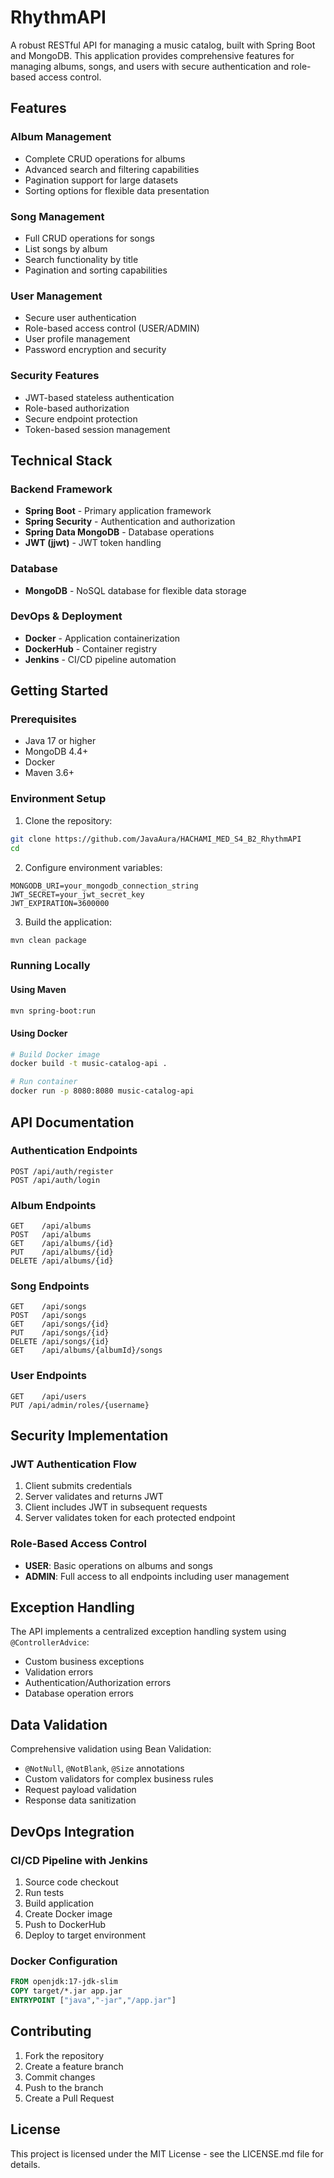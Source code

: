 # RhythmAPI
A robust RESTful API for managing a music catalog, built with Spring Boot and MongoDB. This application provides comprehensive features for managing albums, songs, and users with secure authentication and role-based access control.

## Features

### Album Management
- Complete CRUD operations for albums
- Advanced search and filtering capabilities
- Pagination support for large datasets
- Sorting options for flexible data presentation

### Song Management
- Full CRUD operations for songs
- List songs by album
- Search functionality by title
- Pagination and sorting capabilities

### User Management
- Secure user authentication
- Role-based access control (USER/ADMIN)
- User profile management
- Password encryption and security

### Security Features
- JWT-based stateless authentication
- Role-based authorization
- Secure endpoint protection
- Token-based session management

## Technical Stack

### Backend Framework
- **Spring Boot** - Primary application framework
- **Spring Security** - Authentication and authorization
- **Spring Data MongoDB** - Database operations
- **JWT (jjwt)** - JWT token handling

### Database
- **MongoDB** - NoSQL database for flexible data storage

### DevOps & Deployment
- **Docker** - Application containerization
- **DockerHub** - Container registry
- **Jenkins** - CI/CD pipeline automation

## Getting Started

### Prerequisites
- Java 17 or higher
- MongoDB 4.4+
- Docker
- Maven 3.6+

### Environment Setup

1. Clone the repository:
```bash
git clone https://github.com/JavaAura/HACHAMI_MED_S4_B2_RhythmAPI
cd 
```

2. Configure environment variables:
```properties
MONGODB_URI=your_mongodb_connection_string
JWT_SECRET=your_jwt_secret_key
JWT_EXPIRATION=3600000
```

3. Build the application:
```bash
mvn clean package
```

### Running Locally

#### Using Maven
```bash
mvn spring-boot:run
```

#### Using Docker
```bash
# Build Docker image
docker build -t music-catalog-api .

# Run container
docker run -p 8080:8080 music-catalog-api
```

## API Documentation

### Authentication Endpoints

```
POST /api/auth/register
POST /api/auth/login
```

### Album Endpoints

```
GET    /api/albums
POST   /api/albums
GET    /api/albums/{id}
PUT    /api/albums/{id}
DELETE /api/albums/{id}
```

### Song Endpoints

```
GET    /api/songs
POST   /api/songs
GET    /api/songs/{id}
PUT    /api/songs/{id}
DELETE /api/songs/{id}
GET    /api/albums/{albumId}/songs
```

### User Endpoints

```
GET    /api/users
PUT /api/admin/roles/{username}   
```

## Security Implementation

### JWT Authentication Flow
1. Client submits credentials
2. Server validates and returns JWT
3. Client includes JWT in subsequent requests
4. Server validates token for each protected endpoint

### Role-Based Access Control
- **USER**: Basic operations on albums and songs
- **ADMIN**: Full access to all endpoints including user management

## Exception Handling

The API implements a centralized exception handling system using `@ControllerAdvice`:

- Custom business exceptions
- Validation errors
- Authentication/Authorization errors
- Database operation errors

## Data Validation

Comprehensive validation using Bean Validation:

- `@NotNull`, `@NotBlank`, `@Size` annotations
- Custom validators for complex business rules
- Request payload validation
- Response data sanitization

## DevOps Integration

### CI/CD Pipeline with Jenkins

1. Source code checkout
2. Run tests
3. Build application
4. Create Docker image
5. Push to DockerHub
6. Deploy to target environment

### Docker Configuration

```dockerfile
FROM openjdk:17-jdk-slim
COPY target/*.jar app.jar
ENTRYPOINT ["java","-jar","/app.jar"]
```

## Contributing

1. Fork the repository
2. Create a feature branch
3. Commit changes
4. Push to the branch
5. Create a Pull Request

## License

This project is licensed under the MIT License - see the LICENSE.md file for details.
